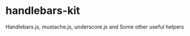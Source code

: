handlebars-kit
==============

Handlebars.js, mustache.js, underscore.js and Some other useful helpers